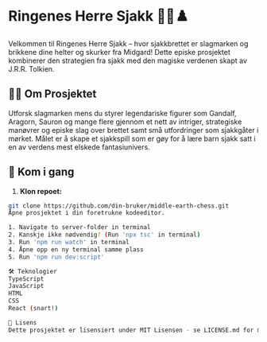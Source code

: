 # Ringenes Herre Sjakk 🏰👑♟️

Velkommen til Ringenes Herre Sjakk – hvor sjakkbrettet er slagmarken og brikkene dine helter og skurker fra Midgard! Dette episke prosjektet kombinerer den strategien fra sjakk med den magiske verdenen skapt av J.R.R. Tolkien.

## 🧙‍♂️ Om Prosjektet

Utforsk slagmarken mens du styrer legendariske figurer som Gandalf, Aragorn, Sauron og mange flere gjennom et nett av intriger, strategiske manøvrer og episke slag over brettet samt små utfordringer som sjakkgåter i mørket. Målet er å skape et sjakkspill som er gøy for å lære barn sjakk satt i en av verdens mest elskede fantasiunivers.

## 🚀 Kom i gang

1. **Klon repoet:**

```bash
git clone https://github.com/din-bruker/middle-earth-chess.git
Åpne prosjektet i din foretrukne kodeeditor.

1. Navigate to server-folder in terminal
2. Kanskje ikke nødvendig? (Run 'npx tsc' in terminal)
3. Run 'npm run watch' in terminal
4. Åpne opp en ny terminal samme plass
5. Run 'npm run dev:script'

🛠️ Teknologier
TypeScript
JavaScript
HTML
CSS
React (snart!)

📝 Lisens
Dette prosjektet er lisensiert under MIT Lisensen - se LICENSE.md for mer informasjon.

```
